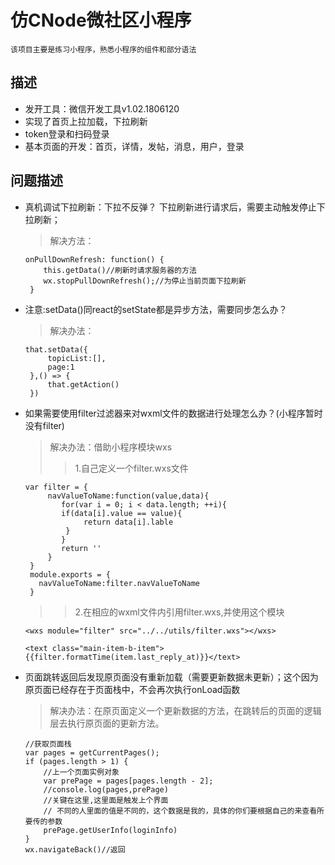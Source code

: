 # 仿CNode微社区小程序
    该项目主要是练习小程序，熟悉小程序的组件和部分语法
## 描述
 * 发开工具：微信开发工具v1.02.1806120
 * 实现了首页上拉加载，下拉刷新
 * token登录和扫码登录
 * 基本页面的开发：首页，详情，发帖，消息，用户，登录

 ## 问题描述
 * 真机调试下拉刷新：下拉不反弹？
   下拉刷新进行请求后，需要主动触发停止下拉刷新；
   > 解决方法：
    ```
    onPullDownRefresh: function() {
        this.getData()//刷新时请求服务器的方法
        wx.stopPullDownRefresh();//为停止当前页面下拉刷新
     }
     ```
 * 注意:setData()同react的setState都是异步方法，需要同步怎么办？
    > 解决办法：
    ```
    that.setData({
         topicList:[],
         page:1
     },() => {
         that.getAction()
     })
     ```
 * 如果需要使用filter过滤器来对wxml文件的数据进行处理怎么办？(小程序暂时没有filter)
    > 解决办法：借助小程序模块wxs
    >> 1.自己定义一个filter.wxs文件
    ```
    var filter = {
         navValueToName:function(value,data){
            for(var i = 0; i < data.length; ++i){
            if(data[i].value == value){
                 return data[i].lable
             }
            }
            return ''
         }
     }
     module.exports = {
       navValueToName:filter.navValueToName
     }
     ```
    >> 2.在相应的wxml文件内引用filter.wxs,并使用这个模块

    ```<wxs module="filter" src="../../utils/filter.wxs"></wxs>```

    ```<text class="main-item-b-item">{{filter.formatTime(item.last_reply_at)}}</text>```
 * 页面跳转返回后发现原页面没有重新加载（需要更新数据未更新）；这个因为原页面已经存在于页面栈中，不会再次执行onLoad函数
    > 解决办法：在原页面定义一个更新数据的方法，在跳转后的页面的逻辑层去执行原页面的更新方法。
    ```
    //获取页面栈
    var pages = getCurrentPages();
    if (pages.length > 1) {
        //上一个页面实例对象
        var prePage = pages[pages.length - 2];
        //console.log(pages,prePage)
        //关键在这里,这里面是触发上个界面
        // 不同的人里面的值是不同的，这个数据是我的，具体的你们要根据自己的来查看所要传的参数
        prePage.getUserInfo(loginInfo)
    }
    wx.navigateBack()//返回
    ```